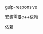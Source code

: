gulp-responsive

安装需要c++依赖

[依赖](https://github.com/Microsoft/nodejs-guidelines/blob/master/windows-environment.md#compiling-native-addon-modules)